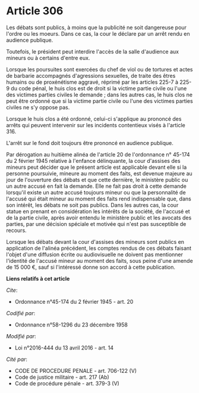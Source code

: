 # Article 306

Les débats sont publics, à moins que la publicité ne soit dangereuse pour l'ordre ou les moeurs. Dans ce cas, la cour le
déclare par un arrêt rendu en audience publique. 

Toutefois, le président peut interdire l'accès de la salle d'audience aux mineurs ou à certains d'entre eux. 

Lorsque les poursuites sont exercées du chef de viol ou de tortures et actes de barbarie accompagnés d'agressions sexuelles,
de traite des êtres humains ou de proxénétisme aggravé, réprimé par les articles 225-7 à 225-9 du code pénal, le huis clos
est de droit si la victime partie civile ou l'une des victimes parties civiles le demande ; dans les autres cas, le huis clos
ne peut être ordonné que si la victime partie civile ou l'une des victimes parties civiles ne s'y oppose pas. 

Lorsque le huis clos a été ordonné, celui-ci s'applique au prononcé des arrêts qui peuvent intervenir sur les incidents
contentieux visés à l'article 316. 

L'arrêt sur le fond doit toujours être prononcé en audience publique. 

Par dérogation au huitième alinéa de l'article 20 de l'ordonnance n° 45-174 du 2 février 1945 relative à l'enfance
délinquante, la cour d'assises des mineurs peut décider que le présent article est applicable devant elle si la personne
poursuivie, mineure au moment des faits, est devenue majeure au jour de l'ouverture des débats et que cette dernière, le
ministère public ou un autre accusé en fait la demande. Elle ne fait pas droit à cette demande lorsqu'il existe un autre
accusé toujours mineur ou que la personnalité de l'accusé qui était mineur au moment des faits rend indispensable que, dans
son intérêt, les débats ne soit pas publics. Dans les autres cas, la cour statue en prenant en considération les intérêts de
la société, de l'accusé et de la partie civile, après avoir entendu le ministère public et les avocats des parties, par une
décision spéciale et motivée qui n'est pas susceptible de recours. 

Lorsque les débats devant la cour d'assises des mineurs sont publics en application de l'alinéa précédent, les comptes rendus
de ces débats faisant l'objet d'une diffusion écrite ou audiovisuelle ne doivent pas mentionner l'identité de l'accusé mineur
au moment des faits, sous peine d'une amende de 15 000 €, sauf si l'intéressé donne son accord à cette publication.

**Liens relatifs à cet article**

_Cite_:

  - Ordonnance n°45-174 du 2 février 1945 - art. 20

_Codifié par_:

  - Ordonnance n°58-1296 du 23 décembre 1958

_Modifié par_:

  - Loi n°2016-444 du 13 avril 2016 - art. 14

_Cité par_:

  - CODE DE PROCEDURE PENALE - art. 706-122 (V)
  - Code de justice militaire - art. 217 (Ab)
  - Code de procédure pénale - art. 379-3 (V)
